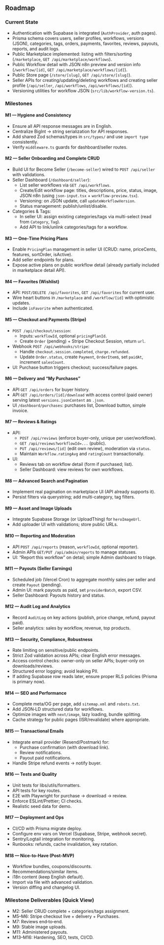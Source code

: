## Roadmap

### Current State

- Authentication with Supabase is integrated (`AuthProvider`, auth pages).
- Prisma schema covers users, seller profiles, workflows, versions (JSON), categories, tags, orders, payments, favorites, reviews, payouts, reports, and audit logs.
- Public Marketplace implemented: listing with filters/sorting (`/marketplace`, `GET /api/marketplace/workflows`).
- Public Workflow detail with JSON n8n preview and version info (`/workflow/[id]`, `GET /api/marketplace/workflows/[id]`).
- Public Store page (`/store/[slug]`, `GET /api/store/[slug]`).
- Seller APIs for creating/updating/deleting workflows and creating seller profile (`/api/seller`, `/api/workflows`, `/api/workflows/[id]`).
- Versioning utilities for workflow JSON (`src/lib/workflow-version.ts`).

### Milestones

#### M1 — Hygiene and Consistency

- Ensure all API response messages are in English.
- Centralize BigInt → string serialization for API responses.
- Add shared Zod schemas/types in `src/types/` and use `import type` consistently.
- Verify `middleware.ts` guards for dashboard/seller routes.

#### M2 — Seller Onboarding and Complete CRUD

- Build UI for Become Seller (`/become-seller`) wired to `POST /api/seller` with validations.
- Seller Dashboard (`/dashboard/seller`):
  - List seller workflows via `GET /api/workflows`.
  - Create/Edit workflow page: titles, descriptions, price, status, image, JSON n8n (using `json-input.tsx` + `workflow-preview.tsx`).
  - Versioning: on JSON update, call `updateWorkflowVersion`.
  - Status management: publish/unlist/disable.
- Categories & Tags:
  - In seller UI: assign existing categories/tags via multi-select (read from `Category`, `Tag`).
  - Add API to link/unlink categories/tags for a workflow.

#### M3 — One‑Time Pricing Plans

- Enable `PricingPlan` management in seller UI (CRUD: name, priceCents, features, sortOrder, isActive).
- Add seller endpoints for plans.
- Expose active plans on public workflow detail (already partially included in marketplace detail API).

#### M4 — Favorites (Wishlist)

- API: `POST/DELETE /api/favorites`, `GET /api/favorites` for current user.
- Wire heart buttons in `/marketplace` and `/workflow/[id]` with optimistic updates.
- Include `isFavorite` when authenticated.

#### M5 — Checkout and Payments (Stripe)

- `POST /api/checkout/session`:
  - Inputs: `workflowId`, optional `pricingPlanId`.
  - Create `Order` (pending) + Stripe Checkout Session, return `url`.
- Webhook `POST /api/webhooks/stripe`:
  - Handle `checkout.session.completed`, `charge.refunded`.
  - Update `Order.status`, create `Payment`, `OrderItem`s, set `paidAt`, increment `salesCount`.
- UI: Purchase button triggers checkout; success/failure pages.

#### M6 — Delivery and “My Purchases”

- API `GET /api/orders` for buyer history.
- API `GET /api/orders/[id]/download` with access control (paid owner) serving latest `versions.jsonContent` as `.json`.
- UI `/dashboard/purchases`: purchases list, Download button, simple invoice.

#### M7 — Reviews & Ratings

- API:
  - `POST /api/reviews` (enforce buyer-only, unique per user/workflow).
  - `GET /api/reviews?workflowId=...` (public).
  - `PUT /api/reviews/[id]` (edit own review), moderation via `status`.
  - Maintain `Workflow.ratingAvg` and `ratingCount` transactionally.
- UI:
  - Reviews tab on workflow detail (form if purchased; list).
  - Seller Dashboard: view reviews for own workflows.

#### M8 — Advanced Search and Pagination

- Implement real pagination on marketplace UI (API already supports it).
- Persist filters via querystring; add multi-category, tag filters.

#### M9 — Asset and Image Uploads

- Integrate Supabase Storage (or UploadThing) for `heroImageUrl`.
- Add uploader UI with validations; store public URLs.

#### M10 — Reporting and Moderation

- API `POST /api/reports` (reason, `workflowId`, optional reporter).
- Admin APIs `GET/PUT /api/admin/reports` to manage statuses.
- UI: “Report this workflow” on detail; simple Admin dashboard to triage.

#### M11 — Payouts (Seller Earnings)

- Scheduled job (Vercel Cron) to aggregate monthly sales per seller and create `Payout` (pending).
- Admin UI: mark payouts as paid, set `providerBatch`, export CSV.
- Seller Dashboard: Payouts history and status.

#### M12 — Audit Log and Analytics

- Record `AuditLog` on key actions (publish, price change, refund, payout paid).
- Seller analytics: sales by workflow, revenue, top products.

#### M13 — Security, Compliance, Robustness

- Rate limiting on sensitive/public endpoints.
- Strict Zod validation across APIs; clear English error messages.
- Access control checks: owner-only on seller APIs; buyer-only on downloads/reviews.
- Structured error logging; avoid leaking PII.
- If adding Supabase row reads later, ensure proper RLS policies (Prisma is primary now).

#### M14 — SEO and Performance

- Complete meta/OG per page, add `sitemap.xml` and `robots.txt`.
- Add JSON‑LD structured data for workflows.
- Optimize images with `next/image`, lazy loading, bundle splitting.
- Cache strategy for public pages (ISR/revalidate) where appropriate.

#### M15 — Transactional Emails

- Integrate email provider (Resend/Postmark) for:
  - Purchase confirmation (with download link).
  - Review notifications.
  - Payout paid notifications.
- Handle Stripe refund events → notify buyer.

#### M16 — Tests and Quality

- Unit tests for libs/utils/formatters.
- API tests for key routes.
- E2E with Playwright for purchase → download → review.
- Enforce ESLint/Prettier; CI checks.
- Realistic seed data for demo.

#### M17 — Deployment and Ops

- CI/CD with Prisma migrate deploy.
- Configure env vars on Vercel (Supabase, Stripe, webhook secret).
- Sentry/Logtail integration for monitoring.
- Runbooks: refunds, cache invalidation, key rotation.

#### M18 — Nice‑to‑Have (Post‑MVP)

- Workflow bundles, coupons/discounts.
- Recommendations/similar items.
- i18n content (keep English default).
- Import via file with advanced validation.
- Version diffing and changelog UI.

### Milestone Deliverables (Quick View)

- M2: Seller CRUD complete + categories/tags assignment.
- M5–M6: Stripe checkout live + delivery + Purchases.
- M7: Reviews end‑to‑end.
- M9: Stable image uploads.
- M11: Administered payouts.
- M13–M16: Hardening, SEO, tests, CI/CD.
